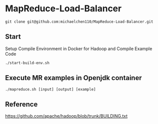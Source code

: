# MapReduce-Load-Balancer

    git clone git@github.com:michaelchen110/MapReduce-Load-Balancer.git

## Start
Setup Compile Environment in Docker for Hadoop and Compile Example Code

    ./start-build-env.sh
    
## Execute MR examples in Openjdk container

    ./mapreduce.sh [input] [output] [example]


## Reference
https://github.com/apache/hadoop/blob/trunk/BUILDING.txt
